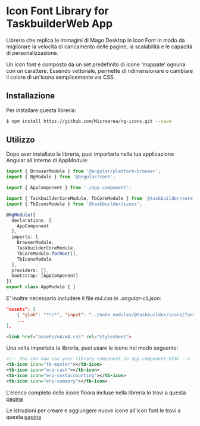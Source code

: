 # Icon Font Library for TaskbuilderWeb App

Libreria che replica le immagini di Mago Desktop in Icon Font in modo da migliorare la velocità di caricamento delle pagine, la scalabilità e le capacità di personalizzazione.

Un icon font è composto da un set predefinito di icone ‘mappate’ ognuna con un carattere. Essendo vettoriale, permette di ridimensionare o cambiare il colore di un'icona semplicemente via CSS.

## Installazione

Per installare questa libreria:

```bash
$ npm install https://github.com/Microarea/ng-icons.git --save
```

## Utilizzo

Dopo aver installato la libreria, puoi importarla nella tua applicazione Angular all'interno di AppModule:

```typescript
import { BrowserModule } from '@angular/platform-browser';
import { NgModule } from '@angular/core';

import { AppComponent } from './app.component';

import { TaskbuilderCoreModule, TbCoreModule } from '@taskbuilder/core';
import { TbIconsModule } from '@taskbuilder/icons';

@NgModule({
  declarations: [
    AppComponent
  ],
  imports: [
    BrowserModule,
    TaskbuilderCoreModule,
    TbCoreModule.forRoot(),
    TbIconsModule
  ],
  providers: [],
  bootstrap: [AppComponent]
})
export class AppModule { }
```

E' inoltre necessario includere il file *m4.css* in *.angular-cli.json*:

```json
"assets": [
    { "glob": "**/*", "input": "../node_modules/@taskbuilder/icons/fonts/", "output": "./assets/m4" },
    ...
],
```


```html
<link href="assets/m4/m4.css" rel="stylesheet">
```

Una volta importata la libreria, puoi usare le icone nel modo seguente:

```xml
<!-- You can now use your library component in app.component.html -->
<tb-icon icon="tb-master"></tb-icon>
<tb-icon icon="erp-cash"></tb-icon>
<tb-icon icon="erp-costaccounting"></tb-icon>
<tb-icon icon="erp-summary"></tb-icon>
```

L'elenco completo delle icone finora incluse nella libreria lo trovi a questa [pagina](https://microarea.github.io/ng-icons/)

Le istruzioni per creare e aggiungere nuove icone all'icon font le trovi a questa [pagina](https://github.com/Microarea/Taskbuilder/blob/08aaf9d4df9a73d2e5fa391205d32f2572dd8509/docs/ICONS.md)
